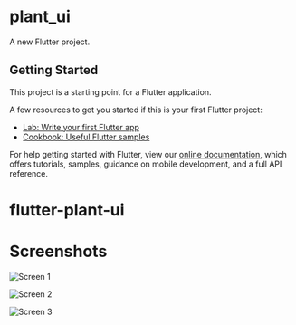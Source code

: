# plant_ui

A new Flutter project.

## Getting Started

This project is a starting point for a Flutter application.

A few resources to get you started if this is your first Flutter project:

- [Lab: Write your first Flutter app](https://flutter.dev/docs/get-started/codelab)
- [Cookbook: Useful Flutter samples](https://flutter.dev/docs/cookbook)

For help getting started with Flutter, view our
[online documentation](https://flutter.dev/docs), which offers tutorials,
samples, guidance on mobile development, and a full API reference.
# flutter-plant-ui

# Screenshots

![Screen 1](https://drive.google.com/uc?export=view&id=1Am5uAV_eaiGMce6Qo2ePPQCmeoJA7ws0)

![Screen 2](https://drive.google.com/uc?export=view&id=1MF57tlJKCOMmpH-XUm3ssVtIVPrQEaBx)

![Screen 3](https://drive.google.com/uc?export=view&id=1D3Vh5LyfKlvVmlZVy5N9_cEAEEXIOtny)
